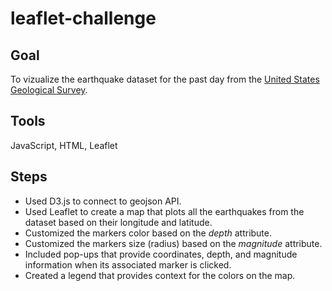 # leaflet-challenge
## Goal
To vizualize the earthquake dataset for the past day from the [United States Geological Survey](https://earthquake.usgs.gov/earthquakes/feed/v1.0/geojson.php).
## Tools
JavaScript, HTML, Leaflet
## Steps
- Used D3.js to connect to geojson API.
- Used Leaflet to create a map that plots all the earthquakes from the dataset based on their longitude and latitude.
- Customized the markers color based on the *depth* attribute.
- Customized the markers size (radius) based on the *magnitude* attribute.
- Included pop-ups that provide coordinates, depth, and magnitude information when its associated marker is clicked.
- Created a legend that provides context for the colors on the map.
